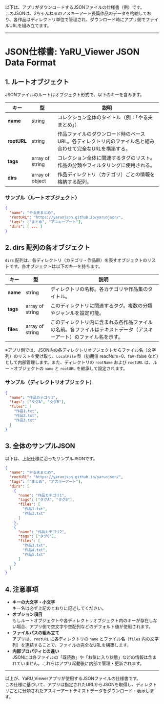 以下は、アプリがダウンロードするJSONファイルの仕様書（例）です。  
このJSONは、2ちゃんねるのアスキーアート長篇作品のデータを格納しており、各作品はディレクトリ単位で管理され、ダウンロード時にアプリ側でファイルURLを組み立てます。

---

# JSON仕様書: YaRU_Viewer JSON Data Format

## 1. ルートオブジェクト

JSONファイルのルートはオブジェクト形式で、以下のキーを含みます。

| キー      | 型              | 説明 |
|-----------|-----------------|------|
| **name**  | string          | コレクション全体のタイトル（例：「やる夫まとめ」） |
| **rootURL** | string        | 作品ファイルのダウンロード時のベースURL。各ディレクトリ内のファイル名と組み合わせて完全なURLを構築する。 |
| **tags**  | array of string | コレクション全体に関連するタグのリスト。作品の分類やフィルタリングに使用される。 |
| **dirs**  | array of object | 作品ディレクトリ（カテゴリ）ごとの情報を格納する配列。 |

### サンプル（ルートオブジェクト）

```json
{
  "name": "やる夫まとめ",
  "rootURL": "https://yaruojson.github.io/yaruojson/",
  "tags": ["まとめ", "アスキーアート"],
  "dirs": [ ... ]
}
```

## 2. dirs 配列の各オブジェクト

`dirs` 配列は、各ディレクトリ（カテゴリ・作品群）を表すオブジェクトのリストです。各オブジェクトは以下のキーを持ちます。

| キー       | 型              | 説明 |
|------------|-----------------|------|
| **name**   | string          | ディレクトリの名称。各カテゴリや作品集のタイトル。 |
| **tags**   | array of string | このディレクトリに関連するタグ。複数の分類やジャンルを設定可能。 |
| **files**  | array of string | このディレクトリ内に含まれる各作品ファイルの名前。各ファイルはテキストデータ（アスキーアート）のファイル名を示す。 |

※アプリ側では、JSON内の各ディレクトリオブジェクトからファイル名（文字列）のリストを受け取り、`LocalFile` 型（初期値 readNum=0、fav=false など）として内部管理します。また、ディレクトリの `rootName` および `rootURL` は、ルートオブジェクトの `name` と `rootURL` を継承して設定されます。

### サンプル（ディレクトリオブジェクト）

```json
{
  "name": "作品カテゴリ1",
  "tags": ["タグA", "タグB"],
  "files": [
    "作品1.txt",
    "作品2.txt",
    "作品3.txt"
  ]
}
```

## 3. 全体のサンプルJSON

以下は、上記仕様に沿ったサンプルJSONです。

```json
{
  "name": "やる夫まとめ",
  "rootURL": "https://yaruojson.github.io/yaruojson/",
  "tags": ["まとめ", "アスキーアート"],
  "dirs": [
    {
      "name": "作品カテゴリ1",
      "tags": ["タグA", "タグB"],
      "files": [
        "作品1.txt",
        "作品2.txt"
      ]
    },
    {
      "name": "作品カテゴリ2",
      "tags": ["タグC"],
      "files": [
        "作品3.txt",
        "作品4.txt",
        "作品5.txt"
      ]
    }
  ]
}
```

## 4. 注意事項

- **キーの大文字・小文字**  
  キー名は必ず上記のとおりに記述してください。  
- **オプション項目**  
  もしルートオブジェクトや各ディレクトリオブジェクト内のキーが存在しない場合、アプリ側で空文字や空配列などのデフォルト値が使用されます。  
- **ファイルパスの組み立て**  
  アプリは、`rootURL` に各ディレクトリの `name` とファイル名（`files` 内の文字列）を連結することで、ファイルの完全なURLを構築します。  
- **内部プロパティとの違い**  
  JSONには各ファイルの「既読数」や「お気に入り状態」などの情報は含まれていません。これらはアプリ起動後に内部で管理・更新されます。

---

以上が、YaRU_Viewerアプリが使用するJSONファイルの仕様書です。  
この仕様に基づいて、アプリは指定されたURLからJSONを取得し、ディレクトリごとに分類されたアスキーアートテキストデータをダウンロード・表示します。